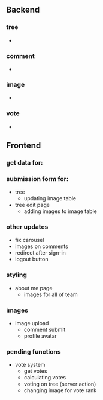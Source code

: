 ## Backend

### tree 

- 


### comment

- 

### image

- 

### vote

-



## Frontend
### get data for:

### submission form for:
- tree
  - updating image table
- tree edit page
  - adding images to image table

### other updates
- fix carousel
- images on comments
- redirect after sign-in
- logout button


### styling
- about me page
  - images for all of team


### images 
- image upload
  - comment submit
  - profile avatar


### pending functions
- vote system
  - get votes
  - calculating votes
  - voting on tree (server action)
  - changing image for vote rank

